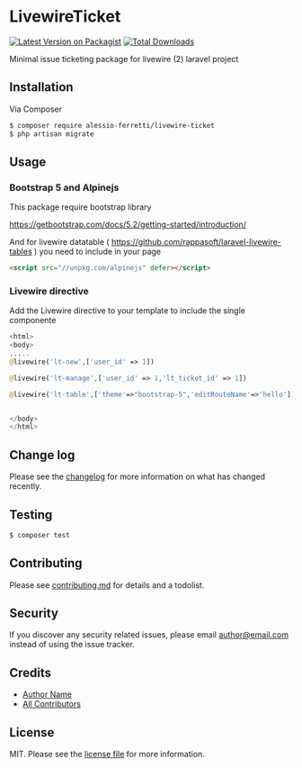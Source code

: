 # LivewireTicket

[![Latest Version on Packagist][ico-version]][link-packagist]
[![Total Downloads][ico-downloads]][link-downloads]



Minimal issue ticketing package for livewire (2) laravel project

## Installation

Via Composer

``` bash
$ composer require alessio-ferretti/livewire-ticket
$ php artisan migrate

```

## Usage

### Bootstrap 5 and Alpinejs

This package require bootstrap library

https://getbootstrap.com/docs/5.2/getting-started/introduction/

And for livewire datatable ( https://github.com/rappasoft/laravel-livewire-tables ) you need to include in your page
``` html
<script src="//unpkg.com/alpinejs" defer></script>
```

### Livewire directive
Add the Livewire directive to your template to include the single componente
``` php
<html>
<body>
.....
@livewire('lt-new',['user_id' => 1])

@livewire('lt-manage',['user_id' => 1,'lt_ticket_id' => 1])

@livewire('lt-table',['theme'=>"bootstrap-5",'editRouteName'=>'hello'])


</body>
</html>
```


## Change log

Please see the [changelog](changelog.md) for more information on what has changed recently.

## Testing

``` bash
$ composer test
```

## Contributing

Please see [contributing.md](contributing.md) for details and a todolist.

## Security

If you discover any security related issues, please email author@email.com instead of using the issue tracker.

## Credits

- [Author Name][link-author]
- [All Contributors][link-contributors]

## License

MIT. Please see the [license file](license.md) for more information.

[ico-version]: https://img.shields.io/packagist/v/alessio-ferretti/livewire-ticket
[ico-downloads]: https://img.shields.io/packagist/dt/alessio-ferretti/livewire-ticket


[link-packagist]: https://packagist.org/packages/alessio-ferretti/livewire-ticket
[link-downloads]: https://packagist.org/packages/alessio-ferretti/livewire-ticket
[link-author]: https://github.com/alessio-ferretti
[link-contributors]: ../../contributors
